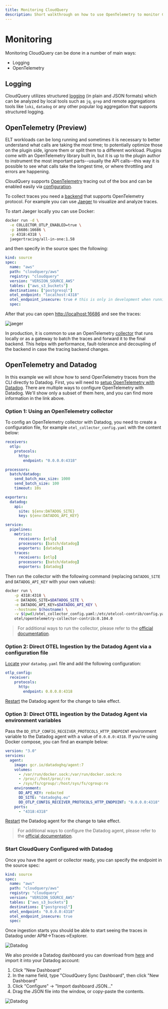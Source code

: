 ```yaml
---
title: Monitoring CloudQuery
description: Short walkthrough on how to use OpenTelemetry to monitor CloudQuery Syncs
---
```


# Monitoring

Monitoring CloudQuery can be done in a number of main ways:

- Logging
- OpenTelemetry

## Logging

CloudQuery utilizes structured [logging](../reference/cli/cloudquery) (in plain and JSON formats) which can be analyzed by local tools such as `jq`, `grep` and remote aggregations tools like `loki`, `datadog` or any other popular log aggregation that supports structured logging.

## OpenTelemetry (Preview)

ELT workloads can be long running and sometimes it is necessary to better understand what calls are taking the most time; to potentially optimize those on the plugin side, ignore them or split them to a different workload. Plugins come with an OpenTelemetry library built in, but it is up to the plugin author to instrument the most important parts--usually the API calls--this way it is possible to see what calls take the longest time, or where throttling and errors are happening.

CloudQuery supports [OpenTelemetry](https://opentelemetry.io/) tracing out of the box and can be enabled easily via [configuration](/docs/reference/source-spec).

To collect traces you need a [backend](https://opentelemetry.io/docs/concepts/components/#exporters) that supports OpenTelemetry protocol. For example you can use [Jaeger](https://opentelemetry.io/docs/instrumentation/go/exporters/#jaeger) to visualize and analyze traces.

To start Jaeger locally you can use Docker:

```bash
docker run -d \
  -e COLLECTOR_OTLP_ENABLED=true \
  -p 16686:16686 \
  -p 4318:4318 \
  jaegertracing/all-in-one:1.58
```

and then specify in the source spec the following:

```yaml
kind: source
spec:
  name: "aws"
  path: "cloudquery/aws"
  registry: "cloudquery"
  version: "VERSION_SOURCE_AWS"
  tables: ["aws_s3_buckets"]
  destinations: ["postgresql"]
  otel_endpoint: "localhost:4318"
  otel_endpoint_insecure: true # this is only in development when running local jaeger
  spec:
```

After that you can open [http://localhost:16686](http://localhost:16686) and see the traces:

![jaeger](/images/docs/jaeger.png)

In production, it is common to use an OpenTelemetry [collector](https://opentelemetry.io/docs/concepts/components/#collector) that runs locally or as a gateway to batch the traces and forward it to the final backend. This helps with performance, fault-tolerance and decoupling of the backend in case the tracing backend changes.

## OpenTelemetry and Datadog

In this example we will show how to send OpenTelemetry traces from the CLI directly to Datadog.
First, you will need to [setup OpenTelemetry with Datadog](https://docs.datadoghq.com/opentelemetry/).
There are multiple ways to configure OpenTelemetry with Datadog. We'll show only a subset of them here, and you can find more information in the link above.

### Option 1: Using an OpenTelemetry collector

To config an OpenTelemetry collector with Datadog, you need to create a configuration file, for example `otel_collector_config.yaml` with the content below:

```yaml
receivers:
  otlp:
    protocols:
      http:
        endpoint: "0.0.0.0:4318"

processors:
  batch/datadog:
    send_batch_max_size: 1000
    send_batch_size: 100
    timeout: 10s

exporters:
  datadog:
    api:
      site: ${env:DATADOG_SITE}
      key: ${env:DATADOG_API_KEY}

service:
  pipelines:
    metrics:
      receivers: [otlp]
      processors: [batch/datadog]
      exporters: [datadog]
    traces:
      receivers: [otlp]
      processors: [batch/datadog]
      exporters: [datadog]
```

Then run the collector with the following command (replacing `DATADOG_SITE` and `DATADOG_API_KEY` with your own values):

```bash
docker run \
    -p 4318:4318 \
    -e DATADOG_SITE=$DATADOG_SITE \
    -e DATADOG_API_KEY=$DATADOG_API_KEY \
    --hostname $(hostname) \
    -v $(pwd)/otel_collector_config.yaml:/etc/otelcol-contrib/config.yaml \
    otel/opentelemetry-collector-contrib:0.104.0
```

> For additional ways to run the collector, please refer to the [official documentation](https://docs.datadoghq.com/opentelemetry/collector_exporter/deployment#running-the-collector).

### Option 2: Direct OTEL Ingestion by the Datadog Agent via a configuration file

[Locate](https://docs.datadoghq.com/agent/configuration/agent-configuration-files/) your `datadog.yaml` file and add the following configuration:

```yaml
otlp_config:
  receiver:
    protocols:
      http:
        endpoint: 0.0.0.0:4318
```

[Restart](https://docs.datadoghq.com/agent/configuration/agent-commands/#restart-the-agent) the Datadog agent for the change to take effect.

### Option 3: Direct OTEL ingestion by the Datadog Agent via environment variables

Pass the `DD_OTLP_CONFIG_RECEIVER_PROTOCOLS_HTTP_ENDPOINT` environment variable to the Datadog agent with a value of `0.0.0.0:4318`.
If you're using Docker compose, you can find an example below:

```yaml
version: "3.0"
services:
  agent:
    image: gcr.io/datadoghq/agent:7
    volumes:
      - /var/run/docker.sock:/var/run/docker.sock:ro
      - /proc/:/host/proc/:ro
      - /sys/fs/cgroup/:/host/sys/fs/cgroup:ro
    environment:
      DD_API_KEY: redacted
      DD_SITE: "datadoghq.eu"
      DD_OTLP_CONFIG_RECEIVER_PROTOCOLS_HTTP_ENDPOINT: "0.0.0.0:4318"
    ports:
      - "4318:4318"
```

[Restart](https://docs.datadoghq.com/agent/configuration/agent-commands/#restart-the-agent) the Datadog agent for the change to take effect.

> For additional ways to configure the Datadog agent, please refer to the [official documentation](https://docs.datadoghq.com/opentelemetry/interoperability/otlp_ingest_in_the_agent#enabling-otlp-ingestion-on-the-datadog-agent).

### Start CloudQuery Configured with Datadog

Once you have the agent or collector ready, you can specify the endpoint in the source spec:

```yaml
kind: source
spec:
  name: "aws"
  path: "cloudquery/aws"
  registry: "cloudquery"
  version: "VERSION_SOURCE_AWS"
  tables: ["aws_s3_buckets"]
  destinations: ["postgresql"]
  otel_endpoint: "0.0.0.0:4318"
  otel_endpoint_insecure: true
  spec:
```

Once ingestion starts you should be able to start seeing the traces in Datadog under APM->Traces->Explorer.

![Datadog](/images/docs/monitoring/cq_otel_datadog.png)

We also provide a Datadog dashboard you can download from [here](/assets/datadog-dashboard.json) and import it into your Datadog account:
1. Click "New Dashboard"
2. In the name field, type "CloudQuery Sync Dashboard", then click "New Dashboard"
3. Click "Configure" -> "Import dashboard JSON..."
4. Drag the JSON file into the window, or copy-paste the contents.

![Datadog](/images/docs/monitoring/cq_otel_datadog_dashboard.png)
